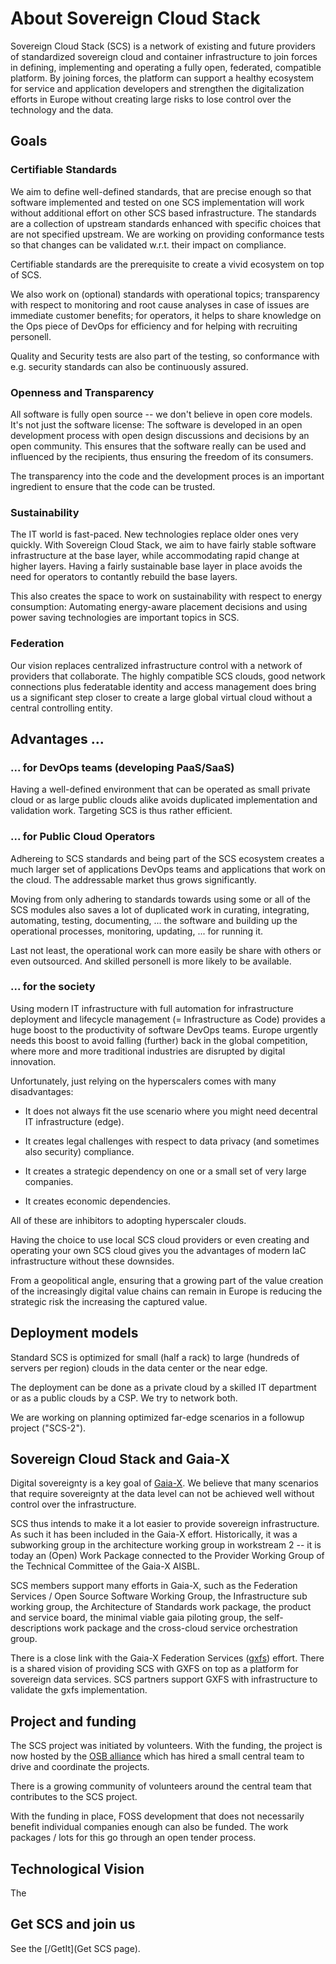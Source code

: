 # About Sovereign Cloud Stack

Sovereign Cloud Stack (SCS) is a network of existing and future providers
of standardized sovereign cloud and container infrastructure to join
forces in defining, implementing and operating a fully open, federated,
compatible platform. By joining forces, the platform can support
a healthy ecosystem for service and application developers and strengthen
the digitalization efforts in Europe without creating large risks to
lose control over the technology and the data.

## Goals

### Certifiable Standards

We aim to define well-defined standards, that are precise enough so that
software implemented and tested on one SCS implementation will work without
additional effort on other SCS based infrastructure. The standards are
a collection of upstream standards enhanced with specific choices that
are not specified upstream. We are working on providing conformance tests
so that changes can be validated w.r.t. their impact on compliance.

Certifiable standards are the prerequisite to create a vivid ecosystem
on top of SCS.

We also work on (optional) standards with operational topics; transparency
with respect to monitoring and root cause analyses in case of issues are
immediate customer benefits; for operators, it helps to share knowledge
on the Ops piece of DevOps for efficiency and for helping with recruiting
personell.

Quality and Security tests are also part of the testing, so conformance with
e.g. security standards can also be continuously assured.

### Openness and Transparency

All software is fully open source -- we don't believe in open core models.
It's not just the software license: The software is developed in an
open development process with open design discussions and decisions by
an open community. This ensures that the software really can be used
and influenced by the recipients, thus ensuring the freedom of its consumers.

The transparency into the code and the development proces is an important
ingredient to ensure that the code can be trusted.

### Sustainability

The IT world is fast-paced. New technologies replace older ones very quickly.
With Sovereign Cloud Stack, we aim to have fairly stable software infrastructure
at the base layer, while accommodating rapid change at higher layers.
Having a fairly sustainable base layer in place avoids the need for
operators to contantly rebuild the base layers.

This also creates the space to work on sustainability with respect to
energy consumption: Automating energy-aware placement decisions and using
power saving technologies are important topics in SCS.

### Federation

Our vision replaces centralized infrastructure control with a network
of providers that collaborate. The highly compatible SCS clouds, good
network connections plus federatable identity and access management
does bring us a significant step closer to create a large global
virtual cloud without a central controlling entity.

## Advantages ...

### ... for DevOps teams (developing PaaS/SaaS)

Having a well-defined environment that can be operated as small
private cloud or as large public clouds alike avoids duplicated
implementation and validation work. Targeting SCS is thus rather
efficient.

### ... for Public Cloud Operators

Adhereing to SCS standards and being part of the SCS ecosystem creates
a much larger set of applications DevOps teams and applications that
work on the cloud. The addressable market thus grows significantly.

Moving from only adhering to standards towards using some or all of
the SCS modules also saves a lot of duplicated work in curating,
integrating, automating, testing, documenting, ... the software and
building up the operational processes, monitoring, updating, ...
for running it.

Last not least, the operational work can more easily be share with
others or even outsourced. And skilled personell is more likely to
be available.

### ... for the society

Using modern IT infrastructure with full automation for
infrastructure deployment and lifecycle management
(= Infrastructure as Code) provides a huge boost to the
productivity of software DevOps teams. Europe urgently needs
this boost to avoid falling (further) back in the global
competition, where more and more traditional industries are
disrupted by digital innovation.

Unfortunately, just relying on the hyperscalers comes with
many disadvantages:

* It does not always fit the use scenario where you might
  need decentral IT infrastructure (edge).

* It creates legal challenges with respect to data privacy
  (and sometimes also security) compliance.

* It creates a strategic dependency on one or a small
  set of very large companies.

* It creates economic dependencies.

All of these are inhibitors to adopting hyperscaler clouds.

Having the choice to use local SCS cloud providers or even creating
and operating your own SCS cloud gives you the advantages of modern
IaC infrastructure without these downsides.

From a geopolitical angle, ensuring that a growing part of the
value creation of the increasingly digital value chains can remain
in Europe is reducing the strategic risk the increasing the captured
value.

## Deployment models

Standard SCS is optimized for small (half a rack) to large (hundreds
of servers per region) clouds in the data center or the near edge.

The deployment can be done as a private cloud by a skilled IT
department or as a public clouds by a CSP. We try to network
both.

We are working on planning optimized far-edge scenarios in a
followup project ("SCS-2").

## Sovereign Cloud Stack and Gaia-X

Digital sovereignty is a key goal of [Gaia-X](https://gaia-x.eu/).
We believe that many scenarios that require sovereignty at the
data level can not be achieved well without control over the
infrastructure.

SCS thus intends to make it a lot easier to provide sovereign
infrastructure. As such it has been included in the Gaia-X effort.
Historically, it was a subworking group in the architecture
working group in workstream 2 -- it is today an (Open) Work
Package connected to the Provider Working Group of the Technical
Committee of the Gaia-X AISBL.

SCS members support many efforts in Gaia-X, such as the
Federation Services / Open Source Software Working Group,
the Infrastructure sub working group, the Architecture of
Standards work package, the product and service board, the
minimal viable gaia piloting group, the self-descriptions
work package and the cross-cloud service orchestration group.

There is a close link with the Gaia-X Federation Services
([gxfs](https://gxfs.de/)) effort. There is a shared vision of
providing SCS with GXFS on top as a platform for sovereign data
services. SCS partners support GXFS with infrastructure to validate
the gxfs implementation.

## Project and funding

The SCS project was initiated by volunteers. With the funding,
the project is now hosted by the [OSB alliance](https://osb-alliance.de/)
which has hired a small central team to drive and coordinate the
projects.

There is a growing community of volunteers around the central team
that contributes to the SCS project.

With the funding in place, FOSS development that does not necessarily
benefit individual companies enough can also be funded. The work packages /
lots for this go through an open tender process.

## Technological Vision

The 

## Get SCS and join us

See the [/GetIt](Get SCS page).
